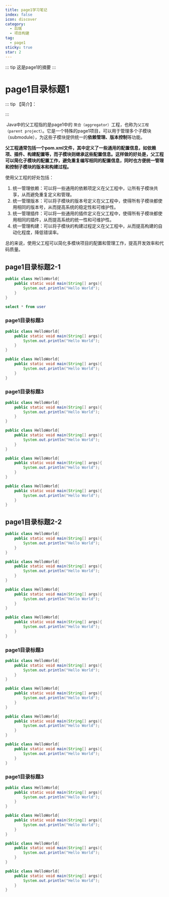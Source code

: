 ```yaml
---
title: page1学习笔记
index: false
icon: discover
category:
  - 后端
  - 项目构建
tag:
  - page1
sticky: true
star: 2
---
```

::: tip
这是page1的摘要
:::
<!-- more -->
# page1目录标题1
::: tip 【简介】：

:::

​	Java中的父工程指的是page1中的 `聚合（aggregator）`工程，也称为`父工程（parent project）`。它是一个特殊的page1项目，可以用于管理多个子模块（submodule），为这些子模块提供统一的**依赖管理、版本控制**等功能。

**父工程通常包括一个pom.xml文件，其中定义了一些通用的配置信息，如依赖项、插件、构建配置等，而子模块则继承这些配置信息。这样做的好处是，父工程可以简化子模块的配置工作，避免重复编写相同的配置信息，同时也方便统一管理和控制子模块的版本和构建过程。**

使用父工程的好处包括：

1. 统一管理依赖：可以将一些通用的依赖项定义在父工程中，让所有子模块共享，从而避免重复定义和管理。
2. 统一管理版本：可以将子模块的版本号定义在父工程中，使得所有子模块都使用相同的版本号，从而提高系统的稳定性和可维护性。
3. 统一管理插件：可以将一些通用的插件定义在父工程中，使得所有子模块都使用相同的插件，从而提高系统的统一性和可维护性。
4. 统一管理构建：可以将子模块的构建过程定义在父工程中，从而提高构建的自动化程度，降低错误率。

总的来说，使用父工程可以简化多模块项目的配置和管理工作，提高开发效率和代码质量。
## page1目录标题2-1
```java
public class HelloWorld{
    public static void main(String[] args){
        System.out.println("Hello World");
    }
}
```
```sql
select * from user
```
### page1目录标题3
```java
public class HelloWorld{
    public static void main(String[] args){
        System.out.println("Hello World");
    }
}
```
```java
public class HelloWorld{
    public static void main(String[] args){
        System.out.println("Hello World");
    }
}
```
### page1目录标题3
```java
public class HelloWorld{
    public static void main(String[] args){
        System.out.println("Hello World");
    }
}
```
```java
public class HelloWorld{
    public static void main(String[] args){
        System.out.println("Hello World");
    }
}
```
```java
public class HelloWorld{
    public static void main(String[] args){
        System.out.println("Hello World");
    }
}
```
```java
public class HelloWorld{
    public static void main(String[] args){
        System.out.println("Hello World");
    }
}
```
## page1目录标题2-2
```java
public class HelloWorld{
    public static void main(String[] args){
        System.out.println("Hello World");
    }
}
```
```java
public class HelloWorld{
    public static void main(String[] args){
        System.out.println("Hello World");
    }
}
```
```java
public class HelloWorld{
    public static void main(String[] args){
        System.out.println("Hello World");
    }
}
```
```java
public class HelloWorld{
    public static void main(String[] args){
        System.out.println("Hello World");
    }
}
```
### page1目录标题3
```java
public class HelloWorld{
    public static void main(String[] args){
        System.out.println("Hello World");
    }
}
```
```java
public class HelloWorld{
    public static void main(String[] args){
        System.out.println("Hello World");
    }
}
```
```java
public class HelloWorld{
    public static void main(String[] args){
        System.out.println("Hello World");
    }
}
```
```java
public class HelloWorld{
    public static void main(String[] args){
        System.out.println("Hello World");
    }
}
```
### page1目录标题3
```java
public class HelloWorld{
    public static void main(String[] args){
        System.out.println("Hello World");
    }
}
```
```java
public class HelloWorld{
    public static void main(String[] args){
        System.out.println("Hello World");
    }
}
```
```java
public class HelloWorld{
    public static void main(String[] args){
        System.out.println("Hello World");
    }
}
```
```java
public class HelloWorld{
    public static void main(String[] args){
        System.out.println("Hello World");
    }
}
```



